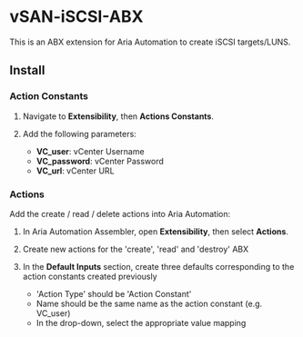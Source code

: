 # vSAN-iSCSI-ABX

This is an ABX extension for Aria Automation to create iSCSI targets/LUNS.

## Install

### Action Constants


1. Navigate to  **Extensibility**, then **Actions Constants**.

2. Add the following parameters:
   * **VC_user**: vCenter Username
   * **VC_password**: vCenter Password
   * **VC_url**: vCenter URL

### Actions

Add the create / read / delete actions into Aria Automation:

1. In Aria Automation Assembler, open **Extensibility**, then select **Actions**.

2. Create new actions for the 'create', 'read' and 'destroy' ABX

3. In the **Default Inputs** section, create three defaults corresponding to the action constants created previously

   * 'Action Type' should be 'Action Constant'
   * Name should be the same name as the action constant (e.g. VC_user)
   * In the drop-down, select the appropriate value mapping

   
